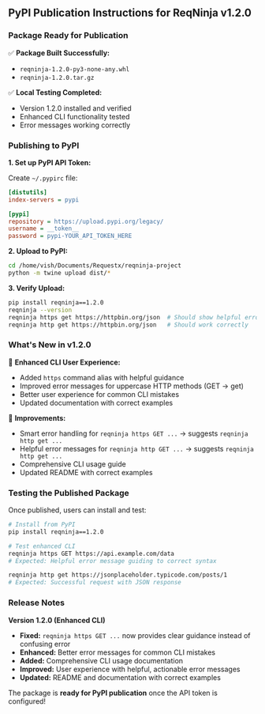 ## PyPI Publication Instructions for ReqNinja v1.2.0

### Package Ready for Publication

✅ **Package Built Successfully:**
- `reqninja-1.2.0-py3-none-any.whl`
- `reqninja-1.2.0.tar.gz`

✅ **Local Testing Completed:**
- Version 1.2.0 installed and verified
- Enhanced CLI functionality tested
- Error messages working correctly

### Publishing to PyPI

**1. Set up PyPI API Token:**

Create `~/.pypirc` file:
```ini
[distutils]
index-servers = pypi

[pypi]
repository = https://upload.pypi.org/legacy/
username = __token__
password = pypi-YOUR_API_TOKEN_HERE
```

**2. Upload to PyPI:**
```bash
cd /home/vish/Documents/Requestx/reqninja-project
python -m twine upload dist/*
```

**3. Verify Upload:**
```bash
pip install reqninja==1.2.0
reqninja --version
reqninja https get https://httpbin.org/json  # Should show helpful error
reqninja http get https://httpbin.org/json   # Should work correctly
```

### What's New in v1.2.0

🎯 **Enhanced CLI User Experience:**
- Added `https` command alias with helpful guidance
- Improved error messages for uppercase HTTP methods (GET → get)
- Better user experience for common CLI mistakes
- Updated documentation with correct examples

🔧 **Improvements:**
- Smart error handling for `reqninja https GET ...` → suggests `reqninja http get ...`
- Helpful error messages for `reqninja http GET ...` → suggests `reqninja http get ...`
- Comprehensive CLI usage guide
- Updated README with correct examples

### Testing the Published Package

Once published, users can install and test:

```bash
# Install from PyPI
pip install reqninja==1.2.0

# Test enhanced CLI
reqninja https GET https://api.example.com/data
# Expected: Helpful error message guiding to correct syntax

reqninja http get https://jsonplaceholder.typicode.com/posts/1
# Expected: Successful request with JSON response
```

### Release Notes

**Version 1.2.0 (Enhanced CLI)**
- **Fixed:** `reqninja https GET ...` now provides clear guidance instead of confusing error
- **Enhanced:** Better error messages for common CLI mistakes
- **Added:** Comprehensive CLI usage documentation
- **Improved:** User experience with helpful, actionable error messages
- **Updated:** README and documentation with correct examples

The package is **ready for PyPI publication** once the API token is configured!
